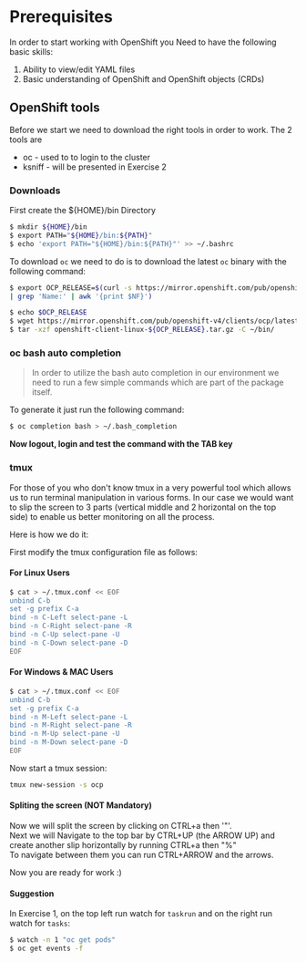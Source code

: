 # Prerequisites

In order to start working with OpenShift you Need to have the following basic skills:

1. Ability to view/edit YAML files
1. Basic understanding of OpenShift and OpenShift objects (CRDs)



## OpenShift tools   

Before we start we need to download the right tools in order to work.
The 2 tools are
  - oc - used to to login to the cluster
  - ksniff - will be presented in Exercise 2


### Downloads

First create the ${HOME}/bin Directory

```bash
$ mkdir ${HOME}/bin
$ export PATH="${HOME}/bin:${PATH}"
$ echo 'export PATH="${HOME}/bin:${PATH}"' >> ~/.bashrc
```

To download `oc` we need to do is to download the latest `oc` binary with the following command:

```bash
$ export OCP_RELEASE=$(curl -s https://mirror.openshift.com/pub/openshift-v4/clients/ocp/latest/release.txt \
| grep 'Name:' | awk '{print $NF}')

$ echo $OCP_RELEASE
$ wget https://mirror.openshift.com/pub/openshift-v4/clients/ocp/latest/openshift-client-linux-${OCP_RELEASE}.tar.gz
$ tar -xzf openshift-client-linux-${OCP_RELEASE}.tar.gz -C ~/bin/
```
### oc bash auto completion

> In order to utilize the bash auto completion in our environment we need to run a few simple commands which are part of the package itself.  

To generate it just run the following command:

```bash
$ oc completion bash > ~/.bash_completion
```

**Now logout, login and test the command with the TAB key**

### tmux

For those of you who don't know tmux in a very powerful tool which allows us to run terminal manipulation in various forms. In our case we would want to slip the screen to 3 parts (vertical middle and 2 horizontal on the top side) to enable us better monitoring on all the process.

Here is how we do it:

First modify the tmux configuration file as follows:

#### For Linux Users

```bash
$ cat > ~/.tmux.conf << EOF
unbind C-b
set -g prefix C-a
bind -n C-Left select-pane -L
bind -n C-Right select-pane -R
bind -n C-Up select-pane -U
bind -n C-Down select-pane -D
EOF
```

#### For Windows & MAC Users

```bash
$ cat > ~/.tmux.conf << EOF
unbind C-b
set -g prefix C-a
bind -n M-Left select-pane -L
bind -n M-Right select-pane -R
bind -n M-Up select-pane -U
bind -n M-Down select-pane -D
EOF
```

Now start a tmux session:

```bash
tmux new-session -s ocp
```

#### Spliting the screen (NOT Mandatory)

Now we will split the screen by clicking on CTRL+a then '"'.  
Next we will Navigate to the top bar by CTRL+UP (the ARROW UP) and create another slip horizontally by running CTRL+a then "%"  
To navigate between them you can run CTRL+ARROW and the arrows.  

Now you are ready for work :)  

#### Suggestion

In Exercise 1, on the top left run watch for `taskrun` and on the right run watch for `tasks`:

```bash
$ watch -n 1 "oc get pods"
$ oc get events -f
```
